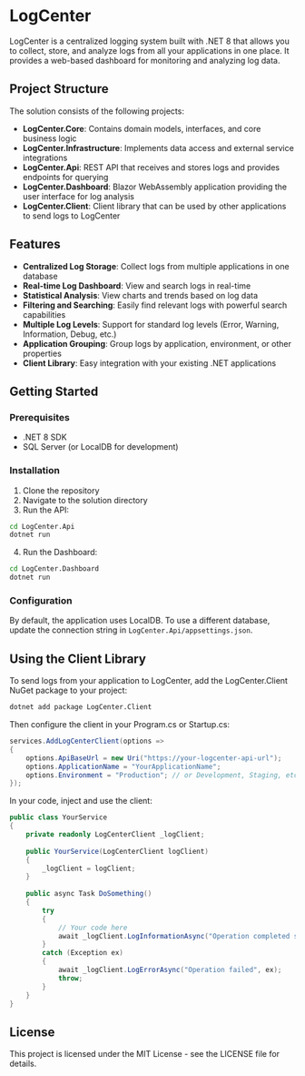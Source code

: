 # LogCenter

LogCenter is a centralized logging system built with .NET 8 that allows you to collect, store, and analyze logs from all your applications in one place. It provides a web-based dashboard for monitoring and analyzing log data.

## Project Structure

The solution consists of the following projects:

- **LogCenter.Core**: Contains domain models, interfaces, and core business logic
- **LogCenter.Infrastructure**: Implements data access and external service integrations
- **LogCenter.Api**: REST API that receives and stores logs and provides endpoints for querying
- **LogCenter.Dashboard**: Blazor WebAssembly application providing the user interface for log analysis
- **LogCenter.Client**: Client library that can be used by other applications to send logs to LogCenter

## Features

- **Centralized Log Storage**: Collect logs from multiple applications in one database
- **Real-time Log Dashboard**: View and search logs in real-time
- **Statistical Analysis**: View charts and trends based on log data
- **Filtering and Searching**: Easily find relevant logs with powerful search capabilities
- **Multiple Log Levels**: Support for standard log levels (Error, Warning, Information, Debug, etc.)
- **Application Grouping**: Group logs by application, environment, or other properties
- **Client Library**: Easy integration with your existing .NET applications

## Getting Started

### Prerequisites

- .NET 8 SDK
- SQL Server (or LocalDB for development)

### Installation

1. Clone the repository
2. Navigate to the solution directory
3. Run the API:

```bash
cd LogCenter.Api
dotnet run
```

4. Run the Dashboard:

```bash
cd LogCenter.Dashboard
dotnet run
```

### Configuration

By default, the application uses LocalDB. To use a different database, update the connection string in `LogCenter.Api/appsettings.json`.

## Using the Client Library

To send logs from your application to LogCenter, add the LogCenter.Client NuGet package to your project:

```bash
dotnet add package LogCenter.Client
```

Then configure the client in your Program.cs or Startup.cs:

```csharp
services.AddLogCenterClient(options =>
{
    options.ApiBaseUrl = new Uri("https://your-logcenter-api-url");
    options.ApplicationName = "YourApplicationName";
    options.Environment = "Production"; // or Development, Staging, etc.
});
```

In your code, inject and use the client:

```csharp
public class YourService
{
    private readonly LogCenterClient _logClient;
    
    public YourService(LogCenterClient logClient)
    {
        _logClient = logClient;
    }
    
    public async Task DoSomething()
    {
        try
        {
            // Your code here
            await _logClient.LogInformationAsync("Operation completed successfully");
        }
        catch (Exception ex)
        {
            await _logClient.LogErrorAsync("Operation failed", ex);
            throw;
        }
    }
}
```

## License

This project is licensed under the MIT License - see the LICENSE file for details. 
